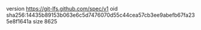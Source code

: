 version https://git-lfs.github.com/spec/v1
oid sha256:14435b89153b063e6c5d7476070d55c44cea57cb3ee9abefb67fa235e8f1641a
size 8625
